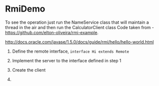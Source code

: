 # RmiDemo 
To see the operation just run the NameService class that will maintain a thread in the air and then run the CalculatorClient class
Code taken from -https://github.com/elton-oliveira/rmi-example.

http://docs.oracle.com/javase/1.5.0/docs/guide/rmi/hello/hello-world.html

1. Define the remote interface,
`interface Hi extends Remote`

2. Implement the server to the interface defined in step 1
3. Create the client
4. 